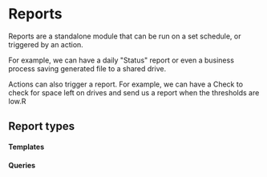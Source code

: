 # Reports

Reports are a standalone module that can be run on a set schedule, or triggered by an action.

For example, we can have a daily "Status" report or even a business process saving generated file to a shared drive.

Actions can also trigger a report. For example, we can have a Check to check for space left on drives and send us a report when the thresholds are low.R

## Report types

#### Templates

#### Queries

